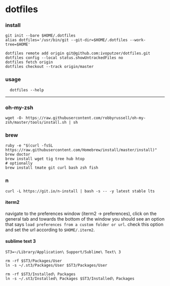 # dotfiles

### install

```
git init --bare $HOME/.dotfiles
alias dotfiles='/usr/bin/git --git-dir=$HOME/.dotfiles --work-tree=$HOME'

dotfiles remote add origin git@github.com:ivoputzer/dotfiles.git
dotfiles config --local status.showUntrackedFiles no
dotfiles fetch origin
dotfiles checkout --track origin/master
```

### usage

```
  dotfiles --help
```

---

### oh-my-zsh
```
wget -O- https://raw.githubusercontent.com/robbyrussell/oh-my-zsh/master/tools/install.sh | sh

```

### brew
```
ruby -e "$(curl -fsSL https://raw.githubusercontent.com/Homebrew/install/master/install)"
brew doctor
brew install wget tig tree hub htop
# optionally
brew install tmate git curl bash zsh fish
```

### n
```
curl -L https://git.io/n-install | bash -s -- -y latest stable lts
```

#### iterm2
navigate to the preferences window (iterm2 -> preferences), click on the general tab and towards the bottom of the window you should see an option that says `load preferences from a custom folder or url`. check this option and set the url according to `$HOME/.iterm2`.

#### sublime text 3
```shell
ST3=~/Library/Application\ Support/Sublime\ Text\ 3

rm -rf $ST3/Packages/User
ln -s ~/.st3/Packages/User $ST3/Packages/User

rm -rf $ST3/Installed\ Packages
ln -s ~/.st3/Installed\ Packages $ST3/Installed\ Packages
```
